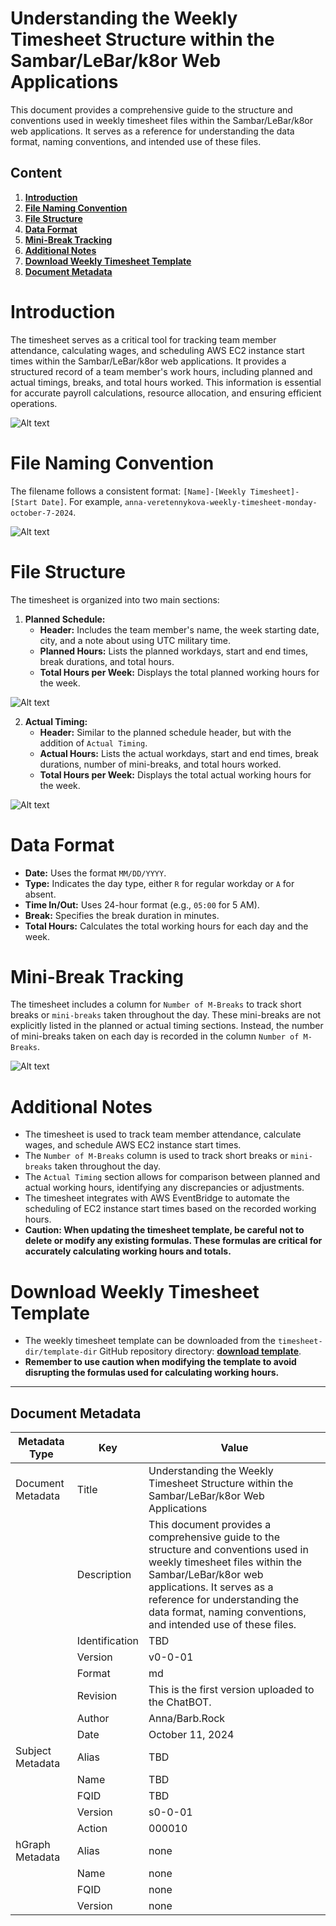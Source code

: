 # Understanding the Weekly Timesheet Structure within the Sambar/LeBar/k8or Web Applications

This document provides a comprehensive guide to the structure and conventions used in weekly timesheet files within the Sambar/LeBar/k8or web applications. It serves as a reference for understanding the data format, naming conventions, and intended use of these files.

## Content

1. **[Introduction](#Introduction)**
2. **[File Naming Convention](#File-Naming-Convention)**
3. **[File Structure](#File-Structure)**
4. **[Data Format](#Data-Format)**
5. **[Mini-Break Tracking](#Mini-Break-Tracking)**
6. **[Additional Notes](#Additional-Notes)**
7. **[Download Weekly Timesheet Template](#Download-Weekly-Timesheet-Template)**
8. **[Document Metadata](#Document-Metadata)**

<h1 id="Introduction">Introduction</h1>

The timesheet serves as a critical tool for tracking team member attendance, calculating wages, and scheduling AWS EC2 instance start times within the Sambar/LeBar/k8or web applications. It provides a structured record of a team member's work hours, including planned and actual timings, breaks, and total hours worked. This information is essential for accurate payroll calculations, resource allocation, and ensuring efficient operations.

![Alt text](https://github.com/k8or-development-dgo/fundamental-smr-lbr-k8r-doc-rep-k8d/blob/k8or-dev/v0-0-01-dir/timesheet-dir/example-dir/timesheet-example-v0-0-01-fil.png)

<h1 id="File-Naming-Convention">File Naming Convention</h1>

The filename follows a consistent format: `[Name]-[Weekly Timesheet]-[Start Date]`. For example, `anna-veretennykova-weekly-timesheet-monday-october-7-2024`.

![Alt text](https://github.com/k8or-development-dgo/fundamental-smr-lbr-k8r-doc-rep-k8d/blob/k8or-dev/v0-0-01-dir/timesheet-dir/example-dir/timesheet-file-name-v0-0-01-fil.png)

<h1 id="File-Structure">File Structure</h1>

The timesheet is organized into two main sections:

1. **Planned Schedule:**
   - **Header:** Includes the team member's name, the week starting date, city, and a note about using UTC military time.
   - **Planned Hours:** Lists the planned workdays, start and end times, break durations, and total hours.
   - **Total Hours per Week:** Displays the total planned working hours for the week.

![Alt text](https://github.com/k8or-development-dgo/fundamental-smr-lbr-k8r-doc-rep-k8d/blob/k8or-dev/v0-0-01-dir/timesheet-dir/example-dir/planned-timing-v0-0-01-fil.png)

2. **Actual Timing:**
   - **Header:** Similar to the planned schedule header, but with the addition of `Actual Timing`.
   - **Actual Hours:** Lists the actual workdays, start and end times, break durations, number of mini-breaks, and total hours worked.
   - **Total Hours per Week:** Displays the total actual working hours for the week.

![Alt text](https://github.com/k8or-development-dgo/fundamental-smr-lbr-k8r-doc-rep-k8d/blob/k8or-dev/v0-0-01-dir/timesheet-dir/example-dir/actual-timing-v0-0-01-fil.png)

<h1 id="Data-Format">Data Format</h1>

- **Date:** Uses the format `MM/DD/YYYY`.
- **Type:** Indicates the day type, either `R` for regular workday or `A` for absent.
- **Time In/Out:** Uses 24-hour format (e.g., `05:00` for 5 AM).
- **Break:** Specifies the break duration in minutes.
- **Total Hours:** Calculates the total working hours for each day and the week.


<h1 id="Mini-Break-Tracking">Mini-Break Tracking</h1>

The timesheet includes a column for `Number of M-Breaks` to track short breaks or `mini-breaks` taken throughout the day. These mini-breaks are not explicitly listed in the planned or actual timing sections. Instead, the number of mini-breaks taken on each day is recorded in the column `Number of M-Breaks`.

![Alt text](https://github.com/k8or-development-dgo/fundamental-smr-lbr-k8r-doc-rep-k8d/blob/k8or-dev/v0-0-01-dir/timesheet-dir/example-dir/mini-break-v0-0-01-fil.png)

<h1 id="Additional-Notes">Additional Notes</h1>

- The timesheet is used to track team member attendance, calculate wages, and schedule AWS EC2 instance start times.
- The `Number of M-Breaks` column is used to track short breaks or `mini-breaks` taken throughout the day.
- The `Actual Timing` section allows for comparison between planned and actual working hours, identifying any discrepancies or adjustments.
- The timesheet integrates with AWS EventBridge to automate the scheduling of EC2 instance start times based on the recorded working hours.
- **Caution: When updating the timesheet template, be careful not to delete or modify any existing formulas. These formulas are critical for accurately calculating working hours and totals.**

<h1 id="Download-Weekly-Timesheet-Template">Download Weekly Timesheet Template</h1>

- The weekly timesheet template can be downloaded from the `timesheet-dir/template-dir` GitHub repository directory: **[download template](https://github.com/k8or-development-dgo/fundamental-smr-lbr-k8r-doc-rep-k8d/tree/k8or-dev/v0-0-01-dir/timesheet-dir/template-dir/anna-veretennykova-weekly-timesheet-monday-october-7-2024.xlsx)**. 
- **Remember to use caution when modifying the template to avoid disrupting the formulas used for calculating working hours.**

---

<h2 id="Document-Metadata">Document Metadata</h2>

| Metadata Type | Key | Value |
|---|---|---|
| Document Metadata | Title | Understanding the Weekly Timesheet Structure within the Sambar/LeBar/k8or Web Applications |
| | Description | This document provides a comprehensive guide to the structure and conventions used in weekly timesheet files within the Sambar/LeBar/k8or web applications. It serves as a reference for understanding the data format, naming conventions, and intended use of these files. |
| | Identification | TBD | |
| | Version | v0-0-01 | |
| | Format | md | |
| | Revision | This is the first version uploaded to the ChatBOT. |
| | Author | Anna/Barb.Rock |
| | Date | October 11, 2024 |
| Subject Metadata | Alias | TBD |
| |  Name | TBD |
| |  FQID | TBD |
| |  Version | s0-0-01 |
| |  Action | 000010 |
| hGraph Metadata | Alias | none |
| |  Name | none |
| |  FQID | none |
| |  Version | none |